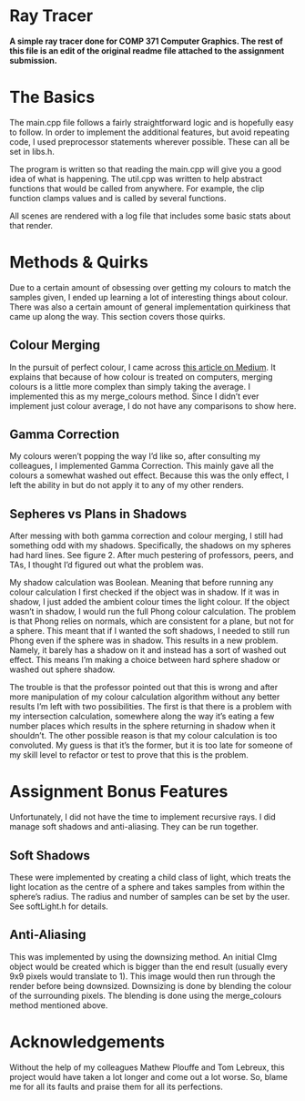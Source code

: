 # Ray Tracer
**A simple ray tracer done for COMP 371 Computer Graphics. The rest of this file is an edit of the original readme file attached to the assignment submission.**

# The Basics
The main.cpp file follows a fairly straightforward logic and is hopefully easy to follow. In order to implement the additional features, but avoid repeating code, I used preprocessor statements wherever possible. These can all be set in libs.h.

The program is written so that reading the main.cpp will give you a good idea of what is happening. The util.cpp was written to help abstract functions that would be called from anywhere. For example, the clip function clamps values and is called by several functions. 

All scenes are rendered with a log file that includes some basic stats about that render.

# Methods & Quirks
Due to a certain amount of obsessing over getting my colours to match the samples given, I ended up learning a lot of interesting things about colour. There was also a certain amount of general implementation quirkiness that came up along the way. This section covers those quirks.

## Colour Merging
In the pursuit of perfect colour, I came across [this article on Medium](https://medium.com/@kevinsimper/how-to-average-rgb-colors-together-6cd3ef1ff1e5). It explains that because of how colour is treated on computers, merging colours is a little more complex than simply taking the average. I implemented this as my merge_colours method. Since I didn’t ever implement just colour average, I do not have any comparisons to show here.

## Gamma Correction
My colours weren’t popping the way I’d like so, after consulting my colleagues, I implemented Gamma Correction. This mainly gave all the colours a somewhat washed out effect. Because this was the only effect, I left the ability in but do not apply it to any of my other renders.

## Sepheres vs Plans in Shadows
After messing with both gamma correction and colour merging, I still had something odd with my shadows. Specifically, the shadows on my spheres had hard lines. See figure 2. After much pestering of professors, peers, and TAs, I thought I’d figured out what the problem was. 

My shadow calculation was Boolean. Meaning that before running any colour calculation I first checked if the object was in shadow. If it was in shadow, I just added the ambient colour times the light colour. If the object wasn’t in shadow, I would run the full Phong colour calculation. The problem is that Phong relies on normals, which are consistent for a plane, but not for a sphere. This meant that if I wanted the soft shadows, I needed to still run Phong even if the sphere was in shadow. This results in a new problem. Namely, it barely has a shadow on it and instead has a sort of washed out effect. This means I’m making a choice between hard sphere shadow or washed out sphere shadow. 

The trouble is that the professor pointed out that this is wrong and after more manipulation of my colour calculation algorithm without any better results I’m left with two possibilities. The first is that there is a problem with my intersection calculation, somewhere along the way it’s eating a few number places which results in the sphere returning in shadow when it shouldn’t. The other possible reason is that my colour calculation is too convoluted. My guess is that it’s the former, but it is too late for someone of my skill level to refactor or test to prove that this is the problem.


# Assignment Bonus Features
Unfortunately, I did not have the time to implement recursive rays. I did manage soft shadows and anti-aliasing. They can be run together. 

## Soft Shadows
These were implemented by creating a child class of light, which treats the light location as the centre of a sphere and takes samples from within the sphere’s radius. The radius and number of samples can be set by the user. See softLight.h for details.

## Anti-Aliasing
This was implemented by using the downsizing method. An initial CImg object would be created which is bigger than the end result (usually every 9x9 pixels would translate to 1). This image would then run through the render before being downsized. Downsizing is done by blending the colour of the surrounding pixels. The blending is done using the merge_colours method mentioned above.

# Acknowledgements
Without the help of my colleagues Mathew Plouffe and Tom Lebreux, this project would have taken a lot longer and come out a lot worse. So, blame me for all its faults and praise them for all its perfections.
